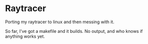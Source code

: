 Raytracer
=========

Porting my raytracer to linux and then messing with it.


So far, I've got a makefile and it builds. No output, and who knows if anything works yet.
